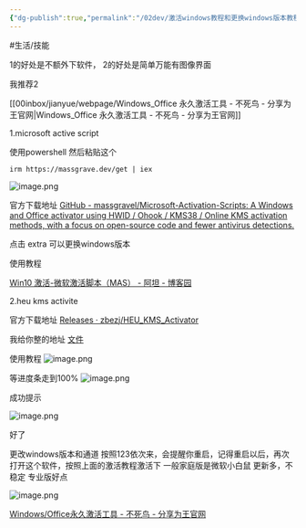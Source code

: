 ```yaml
---
{"dg-publish":true,"permalink":"/02dev/激活windows教程和更换windows版本教程/","dgPassFrontmatter":true,"created":"","updated":""}
---
```


#生活/技能 

1的好处是不额外下软件，
2的好处是简单万能有图像界面

我推荐2

[[00inbox/jianyue/webpage/Windows_Office 永久激活工具 - 不死鸟 - 分享为王官网\|Windows_Office 永久激活工具 - 不死鸟 - 分享为王官网]]




1.microsoft active script 

使用powershell 然后粘贴这个
```
irm https://massgrave.dev/get | iex
```


![image.png](https://cdn.jsdelivr.net/gh/everrwsr/blogimage@master/202401162244665.png)

官方下载地址
[GitHub - massgravel/Microsoft-Activation-Scripts: A Windows and Office activator using HWID / Ohook / KMS38 / Online KMS activation methods, with a focus on open-source code and fewer antivirus detections.](https://github.com/massgravel/Microsoft-Activation-Scripts)

点击 extra 可以更换windows版本


使用教程

[Win10 激活-微软激活脚本（MAS） - 阿坦 - 博客园](https://www.cnblogs.com/lizhiqiang0204/p/16993840.html)



2.heu kms activite

官方下载地址
[Releases · zbezj/HEU\_KMS\_Activator](https://github.com/zbezj/HEU_KMS_Activator/releases)

我给你整的地址
[文件](https://wwjp.lanzoul.com/i7cZn1h2d1yj?password=1bqq)

使用教程
![image.png](https://cdn.jsdelivr.net/gh/everrwsr/blogimage@master/202312071145457.png)


等进度条走到100%
![image.png](https://cdn.jsdelivr.net/gh/everrwsr/blogimage@master/202312071146106.png)


成功提示

![image.png](https://cdn.jsdelivr.net/gh/everrwsr/blogimage@master/202312071146098.png)


好了


更改windows版本和通道
按照123依次来，会提醒你重启，记得重启以后，再次打开这个软件，按照上面的激活教程激活下
一般家庭版是微软小白鼠
更新多，不稳定
专业版好点


![image.png](https://cdn.jsdelivr.net/gh/everrwsr/blogimage@master/202312071151170.png)


[Windows/Office永久激活工具 - 不死鸟 - 分享为王官网](https://iui.su/2562/)


